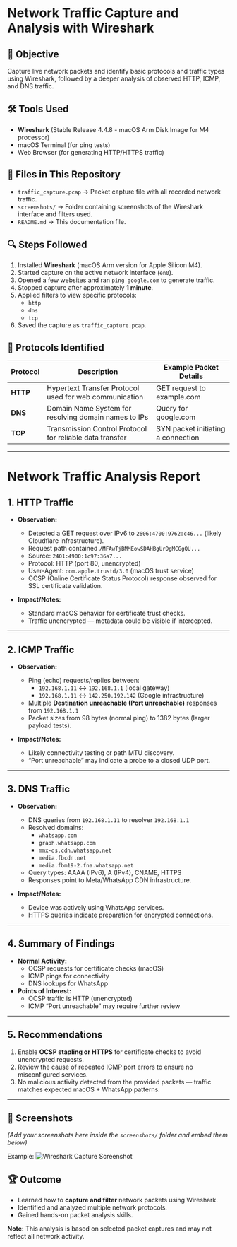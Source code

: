 # Network Traffic Capture and Analysis with Wireshark

## 📌 Objective
Capture live network packets and identify basic protocols and traffic types using Wireshark, followed by a deeper analysis of observed HTTP, ICMP, and DNS traffic.

## 🛠 Tools Used
- **Wireshark** (Stable Release 4.4.8 - macOS Arm Disk Image for M4 processor)
- macOS Terminal (for ping tests)
- Web Browser (for generating HTTP/HTTPS traffic)

## 📂 Files in This Repository
- `traffic_capture.pcap` → Packet capture file with all recorded network traffic.
- `screenshots/` → Folder containing screenshots of the Wireshark interface and filters used.
- `README.md` → This documentation file.

## 🔍 Steps Followed
1. Installed **Wireshark** (macOS Arm version for Apple Silicon M4).
2. Started capture on the active network interface (`en0`).
3. Opened a few websites and ran `ping google.com` to generate traffic.
4. Stopped capture after approximately **1 minute**.
5. Applied filters to view specific protocols:
   - `http`
   - `dns`
   - `tcp`
6. Saved the capture as `traffic_capture.pcap`.

## 📑 Protocols Identified
| Protocol | Description | Example Packet Details |
|----------|-------------|------------------------|
| **HTTP** | Hypertext Transfer Protocol used for web communication | GET request to example.com |
| **DNS**  | Domain Name System for resolving domain names to IPs | Query for google.com |
| **TCP**  | Transmission Control Protocol for reliable data transfer | SYN packet initiating a connection |

---

# Network Traffic Analysis Report

## 1. HTTP Traffic
- **Observation:**
  - Detected a GET request over IPv6 to `2606:4700:9762:c46...` (likely Cloudflare infrastructure).
  - Request path contained `/MFAwTjBMMEowSDAHBgUrDgMCGgQU...`
  - Source: `2401:4900:1c97:36a7...`
  - Protocol: HTTP (port 80, unencrypted)
  - User-Agent: `com.apple.trustd/3.0` (macOS trust service)
  - OCSP (Online Certificate Status Protocol) response observed for SSL certificate validation.

- **Impact/Notes:**
  - Standard macOS behavior for certificate trust checks.
  - Traffic unencrypted — metadata could be visible if intercepted.

---

## 2. ICMP Traffic
- **Observation:**
  - Ping (echo) requests/replies between:
    - `192.168.1.11` ↔ `192.168.1.1` (local gateway)
    - `192.168.1.11` ↔ `142.250.192.142` (Google infrastructure)
  - Multiple **Destination unreachable (Port unreachable)** responses from `192.168.1.1`
  - Packet sizes from 98 bytes (normal ping) to 1382 bytes (larger payload tests).

- **Impact/Notes:**
  - Likely connectivity testing or path MTU discovery.
  - “Port unreachable” may indicate a probe to a closed UDP port.

---

## 3. DNS Traffic
- **Observation:**
  - DNS queries from `192.168.1.11` to resolver `192.168.1.1`
  - Resolved domains:
    - `whatsapp.com`
    - `graph.whatsapp.com`
    - `mmx-ds.cdn.whatsapp.net`
    - `media.fbcdn.net`
    - `media.fbm19-2.fna.whatsapp.net`
  - Query types: AAAA (IPv6), A (IPv4), CNAME, HTTPS
  - Responses point to Meta/WhatsApp CDN infrastructure.

- **Impact/Notes:**
  - Device was actively using WhatsApp services.
  - HTTPS queries indicate preparation for encrypted connections.

---

## 4. Summary of Findings
- **Normal Activity:**
  - OCSP requests for certificate checks (macOS)
  - ICMP pings for connectivity
  - DNS lookups for WhatsApp
- **Points of Interest:**
  - OCSP traffic is HTTP (unencrypted)
  - ICMP “Port unreachable” may require further review

---

## 5. Recommendations
1. Enable **OCSP stapling or HTTPS** for certificate checks to avoid unencrypted requests.
2. Review the cause of repeated ICMP port errors to ensure no misconfigured services.
3. No malicious activity detected from the provided packets — traffic matches expected macOS + WhatsApp patterns.

---

## 📸 Screenshots
*(Add your screenshots here inside the `screenshots/` folder and embed them below)*

Example:
![Wireshark Capture Screenshot](screenshots/capture_example.png)

## 🏆 Outcome
- Learned how to **capture and filter** network packets using Wireshark.
- Identified and analyzed multiple network protocols.
- Gained hands-on packet analysis skills.

**Note:** This analysis is based on selected packet captures and may not reflect all network activity.
